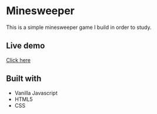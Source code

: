 # Minesweeper

This is a simple minesweeper game I build in order to study.

## Live demo
[Click here](https://stebsnusch.github.io/minesweeper/)

## Built with
* Vanilla Javascript
* HTML5
* CSS